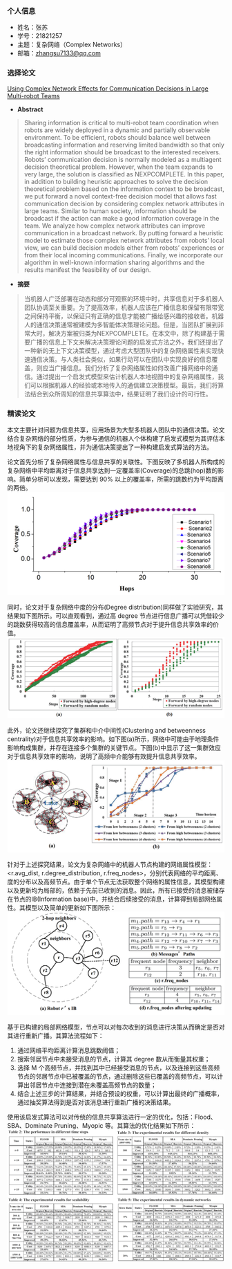 ### 个人信息
- 姓名：张苏
- 学号：21821257
- 主题：复杂网络（Complex Networks）
- 邮箱：zhangsu7133@qq.com

### 选择论文

[Using Complex Network Effects for Communication Decisions in Large Multi-robot Teams](https://dl.acm.org/citation.cfm?id=2615731.2615842)

* **Abstract**
> Sharing information is critical to multi-robot team coordination when robots are widely deployed in a dynamic and partially observable environment. To be efficient, robots should balance well between broadcasting information and reserving limited bandwidth so that only the right information should be broadcast to the interested receivers. Robots’ communication decision is normally modeled as a multiagent decision theoretical problem. However, when the team expands to very large, the solution is classified as NEXPCOMPLETE. In this paper, in addition to building heuristic approaches to solve the decision theoretical problem based on the information context to be broadcast, we put forward a novel context-free decision model that allows fast communication decision by considering complex network attributes in large teams. Similar to human society, information should be broadcast if the action can make a good information coverage in the team. We analyze how complex network attributes can improve communication in a broadcast network. By putting forward a heuristic model to estimate those complex network attributes from robots’ local view, we can build decision models either from robots’ experiences or from their local incoming communications. Finally, we incorporate our algorithm in well-known information sharing algorithms and the results manifest the feasibility of our design.

* **摘要**
> 当机器人广泛部署在动态和部分可观察的环境中时，共享信息对于多机器人团队协调至关重要。为了提高效率，机器人应该在广播信息和保留有限带宽之间保持平衡，以保证只有正确的信息才能被广播给感兴趣的接收者。机器人的通信决策通常被建模为多智能体决策理论问题。但是，当团队扩展到非常大时，解决方案被归类为NEXPCOMPLETE。在本文中，除了构建基于需要广播的信息上下文来解决决策理论问题的启发式方法之外，我们还提出了一种新的无上下文决策模型，通过考虑大型团队中的复杂网络属性来实现快速通信决策。与人类社会类似，如果行动可以在团队中实现良好的信息覆盖，则应当广播信息。我们分析了复杂网络属性如何改善广播网络中的通信。通过提出一个启发式模型来估计机器人本地视图中的复杂网络属性，我们可以根据机器人的经验或本地传入的通信建立决策模型。最后，我们将算法结合到众所周知的信息共享算法中，结果证明了我们设计的可行性。

### 精读论文

本文主要针对问题为信息共享，应用场景为大型多机器人团队中的通信决策。论文结合复杂网络的部分性质，为参与通信的机器人个体构建了启发式模型为其评估本地视角下的复杂网络属性，并为通信决策提出了一种构建启发式算法的方法。

论文首先分析了复杂网络属性与信息共享的关联性。下图反映了多机器人所构成的复杂网络中平均距离对于信息共享达到一定覆盖率(Coverage)的总跳(hop)数的影响。简单分析可以发现，需要达到 90% 以上的覆盖率，所需的跳数约为平均距离的两倍。
![平均距离](./imgs/avg-dist.png)

同时，论文对于复杂网络中度的分布(Degree distribution)同样做了实验研究，其结果如下图所示。可以直观看到，通过高 degree 节点进行信息广播可以凭借较少的跳数获得较高的信息覆盖率，从而证明了高频节点对于提升信息共享效率的价值。
![度的分布](./imgs/degree.png)

此外，论文还继续探究了集群和中介中间性(Clustering and betweenness centrality)对于信息共享效率的影响。如下图(a)所示，网络中可能由于地理条件影响构成集群，并存在连接多个集群的关键节点。下图(b)中显示了这一集群效应对于信息共享效率的影响，说明了高频中介能够有效提升信息共享效率。
![集群](./imgs/freq.png)

针对于上述探究结果，论文为复杂网络中的机器人节点构建的网络属性模型：<r.avg_dist, r.degree_distribution, r.freq_nodes>，分别代表网络的平均距离、度的分布以及高频节点。由于单个节点无法获取整个网络的属性信息，其模型构建以及更新均为局部的，依赖于先前已收到的消息。因此，所有已接受的消息被储存在节点的IB(Information base)中，并结合后续接受的消息，计算得到局部网络属性。其模型以及简单的更新如下图所示：
![模型](./imgs/model.png)

基于已构建的局部网络模型，节点可以对每次收到的消息进行决策从而确定是否对其进行重新广播。其算法流程如下：
 1. 通过网络平均距离计算消息跳数阈值；
 2. 搜索邻居节点中未接受消息的节点，计算其 degree 数从而衡量其权重；
 3. 选择 M 个高频节点，并找到其中已经接受消息的节点，以及连接到这些高频节点的邻居节点中已被覆盖的节点，通过删除这些已覆盖的高频节点，可以计算出邻居节点中连接到潜在未覆盖高频节点的数量；
 4. 结合上述三步的计算结果，并结合预设的权重，可以计算出最终的广播概率，通过抽奖算法得到是否对该消息进行重新广播的决策结果。

使用该启发式算法可以对传统的信息共享算法进行一定的优化，包括：Flood、SBA、Dominate Pruning、Myopic 等。其算法的优化结果如下所示：
![实验结果](./imgs/result.png)
